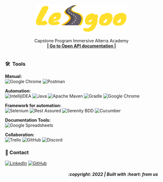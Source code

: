 <div align="center">
  <a href="https://github.com/ALTA-Bringeee-Group1/Bringeee-API">
    <img src="images/lesgoo.png" width="300" height="95">
  </a>

  <p align="center">
    Capstone Program Immersive Alterra Academy
    <br />
    <a href="https://app.swaggerhub.com/apis-docs/faqihassyfa/LesGoo/1.0.0"><strong>| Go to Open API documentation |</strong></a>
    <br />
    <br />
  </p>
</div>


### 🛠 &nbsp;Tools
**Manual:**  
![Google Chrome](https://img.shields.io/badge/Google%20Chrome-4285F4?style=for-the-badge&logo=GoogleChrome&logoColor=white)
![Postman](https://img.shields.io/badge/Postman-FF6C37?style=for-the-badge&logo=postman&logoColor=white)

**Automation:**  
![IntellijIDEA](https://img.shields.io/badge/IntelliJIDEA-000000.svg?style=for-the-badge&logo=intellij-idea&logoColor=white)
![Java](https://img.shields.io/badge/java-%23ED8B00.svg?style=for-the-badge&logo=java&logoColor=white)
![Apache Maven](https://img.shields.io/badge/Apache%20Maven-C71A36?style=for-the-badge&logo=Apache%20Maven&logoColor=white)
![Gradle](https://img.shields.io/badge/Gradle-02303A.svg?style=for-the-badge&logo=Gradle&logoColor=white)
![Google Chrome](https://img.shields.io/badge/Google%20Chrome-4285F4?style=for-the-badge&logo=GoogleChrome&logoColor=white)

**Framework for automation:**  
![Selenium](https://img.shields.io/badge/-selenium-%43B02A?style=for-the-badge&logo=selenium&logoColor=white)
![Rest Assured](https://img.shields.io/badge/-rest%20assured-000000?style=for-the-badge&logoColor=black)
![Serenity BDD](https://img.shields.io/badge/-serenit%20ybdd-16a67a?style=for-the-badge&logoColor=black)
![Cucumber](https://img.shields.io/badge/-cucumber-4bc47b?style=for-the-badge&logoColor=black)

**Documentation Tools:**  
![Google Spreadsheets](https://img.shields.io/badge/-Google%20Spreadsheets-4bc47b?style=for-the-badge&logoColor=black)

**Collaboration:**  
![Trello](https://img.shields.io/badge/Trello-%23026AA7.svg?style=for-the-badge&logo=Trello&logoColor=white)
![GitHub](https://img.shields.io/badge/github-%23121011.svg?style=for-the-badge&logo=github&logoColor=white)
![Discord](https://img.shields.io/badge/%3CServer%3E-%237289DA.svg?style=for-the-badge&logo=discord&logoColor=white)


### 📱 Contact
  [![LinkedIn](https://img.shields.io/badge/-Dhandy-white?style=for-the-badge&logo=linkedin&logoColor=blue)](https://www.linkedin.com/in/dhandyjoenathan/)
  [![GitHub](https://img.shields.io/badge/-Dhandy-white?style=for-the-badge&logo=github&logoColor=black)]([https://github.com/dhandyjoe)

<h5>
<p align="right">:copyright: 2022 | Built with :heart: from us</p>
</h5>
